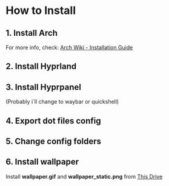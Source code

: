 # How to Install

## 1. Install Arch

For more info, check: [Arch Wiki - Installation Guide](https://wiki.archlinux.org/title/Installation_guide)
## 2. Install Hyprland

## 3. Install Hyprpanel

(Probably i`ll change to waybar or quickshell)
## 4. Export dot files config

## 5. Change config folders

## 6. Install wallpaper
Install **wallpaper.gif** and **wallpaper_static.png** from [This Drive](https://drive.google.com/drive/folders/1jc7Q7E3MQFgboO9pTSi3rd9tDr2yDWdE?usp=sharing)
